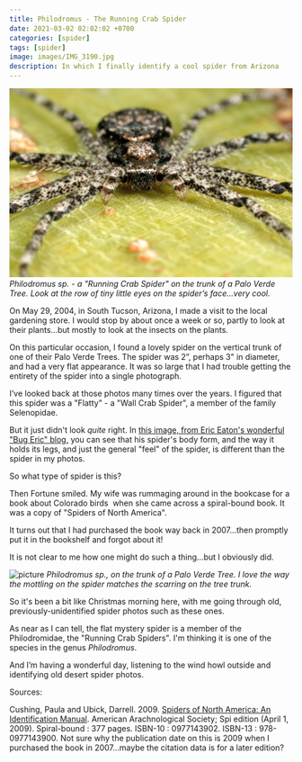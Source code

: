 ```yaml
---
title: Philodromus - The Running Crab Spider
date: 2021-03-02 02:02:02 +0700
categories: [spider]
tags: [spider]
image: images/IMG_3190.jpg
description: In which I finally identify a cool spider from Arizona
---
```


![picture](images/IMG_3190.jpg)
*_Philodromus sp._ - a "Running Crab Spider" on the trunk of a Palo Verde Tree. Look at the row of tiny little eyes on the spider’s face...very cool.*

On May 29, 2004, in South Tucson, Arizona, I made a visit to the local gardening store. I would stop by about once a week or so, partly to look at their plants...but mostly to look at the insects on the plants.

On this particular occasion, I found a lovely spider on the vertical trunk of one of their Palo Verde Trees. The spider was 2”, perhaps 3" in diameter, and had a very flat appearance. It was so large that I had trouble getting the entirety of the spider into a single photograph. 

I’ve looked back at those photos many times over the years. I figured that this spider was a "Flatty" - a "Wall Crab Spider", a member of the family Selenopidae.

But it just didn't look _quite_ right. In [this image, from Eric Eaton's wonderful "Bug Eric" blog,](https://bugeric.blogspot.com/2013/03/spider-sunday-flatties.html) you can see that his spider's body form, and the way it holds its legs, and just the general "feel" of the spider, is different than the spider in my photos.

So what type of spider is this?
<!--
![picture](images/IMG_3187-1024x683.jpg)
*_Philodromus sp_. on the trunk of a Palo Verde Tree*
-->

Then Fortune smiled. My wife was rummaging around in the bookcase for a book about Colorado birds  when she came across a spiral-bound book. It was a copy of "Spiders of North America".

It turns out that I had purchased the book way back in 2007...then promptly put it in the bookshelf and forgot about it!

It is not clear to me how one might do such a thing...but I obviously did.

![picture](images/IMG_3191-683x1024.jpg)
*_Philodromus sp._, on the trunk of a Palo Verde Tree. I love the way the mottling on the spider matches the scarring on the tree trunk.*

So it's been a bit like Christmas morning here, with me going through old, previously-unidentified spider photos such as these ones.

As near as I can tell, the flat mystery spider is a member of the Philodromidae, the "Running Crab Spiders". I'm thinking it is one of the species in the genus _Philodromus_.

And I’m having a wonderful day, listening to the wind howl outside and identifying old desert spider photos.

Sources:

Cushing, Paula and Ubick, Darrell. 2009. [Spiders of North America: An Identification Manual](https://www.amazon.com/gp/product/0977143902). American Arachnological Society; Spi edition (April 1, 2009). Spiral-bound : 377 pages. ISBN-10 : 0977143902. ISBN-13 : 978-0977143900. Not sure why the publication date on this is 2009 when I purchased the book in 2007...maybe the citation data is for a later edition?
